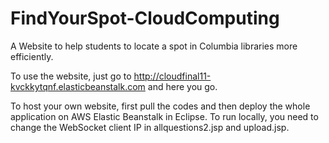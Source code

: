 # FindYourSpot-CloudComputing

A Website to help students to locate a spot in Columbia libraries more efficiently.

To use the website, just go to http://cloudfinal11-kvckkytqnf.elasticbeanstalk.com and here you go.

To host your own website, first pull the codes and then deploy the whole application on AWS Elastic Beanstalk in Eclipse. 
To run locally, you need to change the WebSocket client IP in allquestions2.jsp and upload.jsp.
